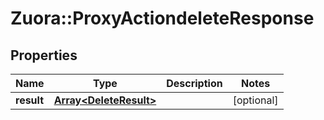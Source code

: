 # Zuora::ProxyActiondeleteResponse

## Properties
Name | Type | Description | Notes
------------ | ------------- | ------------- | -------------
**result** | [**Array&lt;DeleteResult&gt;**](DeleteResult.md) |  | [optional] 


